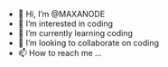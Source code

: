 - 👋 Hi, I’m @MAXANODE
- 👀 I’m interested in coding
- 🌱 I’m currently learning coding
- 💞️ I’m looking to collaborate on coding
- 📫 How to reach me ...

<!---
MAXANODE/MAXANODE is a ✨ special ✨ repository because its `README.md` (this file) appears on your GitHub profile.
You can click the Preview link to take a look at your changes.
--->
